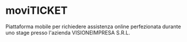 # moviTICKET
Piattaforma mobile per richiedere assistenza online perfezionata durante uno stage presso l'azienda VISIONEIMPRESA S.R.L.
